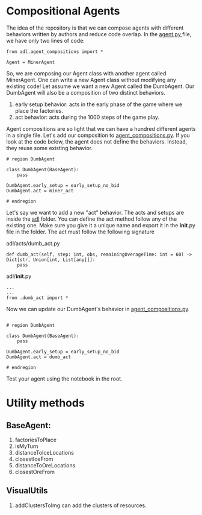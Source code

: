 # Compositional Agents

The idea of the repository is that we can compose agents with different behaviors written by authors and reduce code overlap. In the [agent.py ](./agent.py) file, we have only two lines of code:
```
from adl.agent_compositions import *

Agent = MinerAgent
```

So, we are composing our Agent class with another agent called MinerAgent. One can write a new Agent class without modifying any existing code! Let assume we want a new Agent called the DumbAgent. Our DumbAgent will also be a composition of two distinct behaviors.

1. early setup behavior: acts in the early phase of the game where we place the factories.
2. act behavior: acts during the 1000 steps of the game play.

Agent compositions are so light that we can have a hundred different agents in a single file. Let's add our composition to [agent_compositions.py](./adl/agent_compositions.py). If you look at the code below, the agent does not define the behaviors. Instead, they reuse some existing behavior.

```
# region DumbAgent

class DumbAgent(BaseAgent):
    pass

DumbAgent.early_setup = early_setup_no_bid
DumbAgent.act = miner_act

# endregion
```

Let's say we want to add a new "act" behavior. The acts and setups are inside the [adl](./adl) folder. You can define the act method follow any of the existing one. Make sure you give it a unique name and export it in the __init__.py file in the folder. The act must follow the following signature

adl/acts/dumb_act.py
```
def dumb_act(self, step: int, obs, remainingOverageTime: int = 60) -> Dict[str, Union[int, List[any]]]:
    pass
```

adl/__init__.py
```
...
...
from .dumb_act import *
```

Now we can update our DumbAgent's behavior in [agent_compositions.py](./adl/agent_compositions.py).

```

# region DumbAgent

class DumbAgent(BaseAgent):
    pass

DumbAgent.early_setup = early_setup_no_bid
DumbAgent.act = dumb_act

# endregion
```

Test your agent using the notebook in the root. 

# Utility methods

## BaseAgent:
1. factoriesToPlace
2. isMyTurn
3. distanceToIceLocations
4. closestIceFrom
5. distanceToOreLocations
6. closestOreFrom

## VisualUtils
1. addClustersToImg can add the clusters of resources.